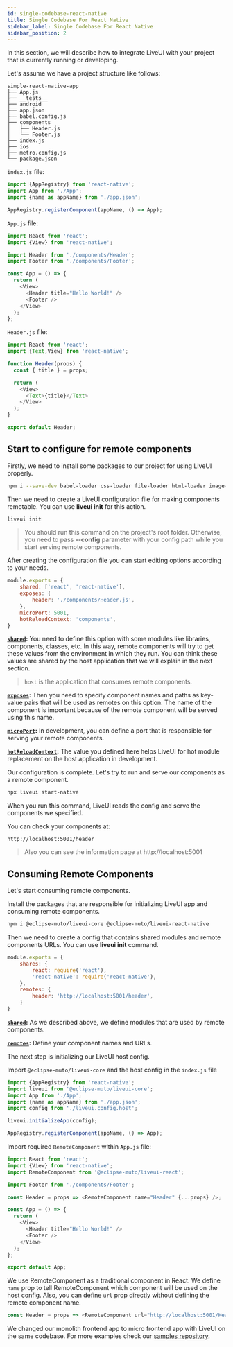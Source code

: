 ```yaml
---
id: single-codebase-react-native
title: Single Codebase For React Native
sidebar_label: Single Codebase For React Native
sidebar_position: 2
---
```


In this section, we will describe how to integrate LiveUI with your project that is currently running or developing. 

Let's assume we have a project structure like follows:
```
simple-react-native-app
├── App.js
├── __tests__
├── android
├── app.json
├── babel.config.js
├── components
│   ├── Header.js
│   └── Footer.js
├── index.js
├── ios
├── metro.config.js
└── package.json
```

`index.js` file:
```js title="index.js"
import {AppRegistry} from 'react-native';
import App from './App';
import {name as appName} from './app.json';

AppRegistry.registerComponent(appName, () => App);
```

`App.js` file:
```js title="App.js"
import React from 'react';
import {View} from 'react-native';

import Header from './components/Header';
import Footer from './components/Footer';

const App = () => {
  return (
    <View>
      <Header title="Hello World!" />
      <Footer />
    </View>
  );
};
```

`Header.js` file:
```js title="components/Header.js"
import React from 'react';
import {Text,View} from 'react-native';

function Header(props) {
  const { title } = props;

  return (
    <View>
      <Text>{title}</Text>
    </View>
  );
}

export default Header;
```
## Start to configure for remote components 

Firstly, we need to install some packages to our project for using LiveUI properly. 

```sh
npm i --save-dev babel-loader css-loader file-loader html-loader image-webpack-loader style-loader svg-url-loader url-loader
```

Then we need to create a LiveUI configuration file for making components remotable. You can use __liveui init__ for this action.

```sh
liveui init
```

> You should run this command on the project's root folder. Otherwise, you need to pass __--config__ parameter with your config path while you start serving remote components.

After creating the configuration file you can start editing options according to your needs.

```js title="liveui.config.js"
module.exports = {
    shared: ['react', 'react-native'],
    exposes: {
        header: './components/Header.js',
    },
    microPort: 5001,
    hotReloadContext: 'components',
}
```

__[`shared`](../explore#shared):__ You need to define this option with some modules like libraries, components, classes, etc. In this way, remote components will try to get these values from the environment in which they run. You can think these values are shared by the host application that we will explain in the next section.

> `host` is the application that consumes remote components.

__[`exposes`](../explore#exposes):__ Then you need to specify component names and paths as key-value pairs that will be used as remotes on this  option. The name of the component is important because of the remote component will be served using this name.

__[`microPort`](../explore#microPort):__ In development, you can define a port that is responsible for serving your remote components.

__[`hotReloadContext`](../explore#microPort):__ The value you defined here helps LiveUI for hot module replacement on the host application in development.

Our configuration is complete. Let's try to run and serve our components as a remote component.

```sh
npx liveui start-native
```

When you run this command, LiveUI reads the config and serve the components we specified.

You can check your components at:

```
http://localhost:5001/header
```

> Also you can see the information page at http://localhost:5001

## Consuming Remote Components

Let's start consuming remote components. 

Install the packages that are responsible for initializing LiveUI app and consuming remote components. 

```sh
npm i @eclipse-muto/liveui-core @eclipse-muto/liveui-react-native
```

Then we need to create a config that contains shared modules and remote components URLs. You can use __liveui init__ command. 

```js title="liveui.config.host.js"
module.exports = {
    shares: {
        react: require('react'),
        'react-native': require('react-native'),
    },
    remotes: {
        header: 'http://localhost:5001/header',
    }
}
```
__[`shared`](../explore#shares):__ As we described above, we define modules that are used by remote components.

__[`remotes`](../explore#remotes):__ Define your component names and URLs. 

The next step is initializing our LiveUI host config.

Import `@eclipse-muto/liveui-core` and the host config in the `index.js` file

```js title="index.js"
import {AppRegistry} from 'react-native';
import liveui from '@eclipse-muto/liveui-core';
import App from './App';
import {name as appName} from './app.json';
import config from './liveui.config.host';

liveui.initializeApp(config);

AppRegistry.registerComponent(appName, () => App);
```

Import required `RemoteComponent` within `App.js` file:

```js title="App.js"
import React from 'react';
import {View} from 'react-native';
import RemoteComponent from '@eclipse-muto/liveui-react';

import Footer from './components/Footer';

const Header = props => <RemoteComponent name="Header" {...props} />;

const App = () => {
  return (
    <View>
      <Header title="Hello World!" />
      <Footer />
    </View>
  );
};

export default App;
```

We use RemoteComponent as a traditional component in React. We define `name` prop to tell RemoteComponent which component will be used on the host config. Also, you can define `url` prop directly without defining the remote component name.

```js
const Header = props => <RemoteComponent url="http://localhost:5001/Header" {...props} />;
```

We changed our monolith frontend app to micro frontend app with LiveUI on the same codebase. For more examples check our [samples repository](https://github.com/composiv/liveui-samples).